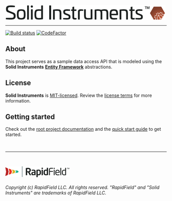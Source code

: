 <!--
Copyright (c) RapidField LLC. Licensed under the MIT License. See LICENSE.txt in the project root for license information.
-->

[![Solid Instruments logo](../../SolidInstruments.Logo.Color.Transparent.500w.png)](../../README.md)
- - -

[![Build status](https://img.shields.io/appveyor/ci/rapidfield/solid-instruments.svg?style=popout&label=build)](https://ci.appveyor.com/project/rapidfield/solid-instruments/branch/master)
[![CodeFactor](https://img.shields.io/codefactor/grade/github/rapidfield/solid-instruments/master.svg?style=popout&label=quality)](https://www.codefactor.io/repository/github/rapidfield/solid-instruments)

## About

This project serves as a sample data access API that is modeled using the **Solid Instruments** [**Entity Framework**](https://docs.microsoft.com/en-us/dotnet/framework/data/adonet/ef/overview) abstractions.

## License

**Solid Instruments** is [MIT-licensed](https://en.wikipedia.org/wiki/MIT_License). Review the [license terms](../../LICENSE.txt) for more information.

## Getting started

Check out the [root project documentation](../../README.md) and the [quick start guide](https://www.solidinstruments.com/articles/QuickStartGuide.html) to get started.

<br />

- - -

<br />

[![RapidField logo](../../RapidField.Logo.Color.Black.Transparent.200w.png)](https://www.rapidfield.com)

###### Copyright (c) RapidField LLC. All rights reserved. "RapidField" and "Solid Instruments" are trademarks of RapidField LLC.
